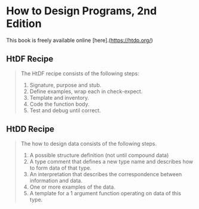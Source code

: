 # How to Design Programs, 2nd Edition
This book is freely available online [here].(https://htdp.org/)

## HtDF Recipe

> The HtDF recipe consists of the following steps:
>
> 1. Signature, purpose and stub.
> 2. Define examples, wrap each in check-expect.
> 3. Template and inventory.
> 4. Code the function body.
> 5. Test and debug until correct.

## HtDD Recipe

>The how to design data consists of the following steps.
>1. A possible structure definition (not until compound data)
>2. A type comment that defines a new type name and describes how to form data of that type.
>3. An interpretation that describes the correspondence between information and data.
>4. One or more examples of the data.
>5. A template for a 1 argument function operating on data of this type.